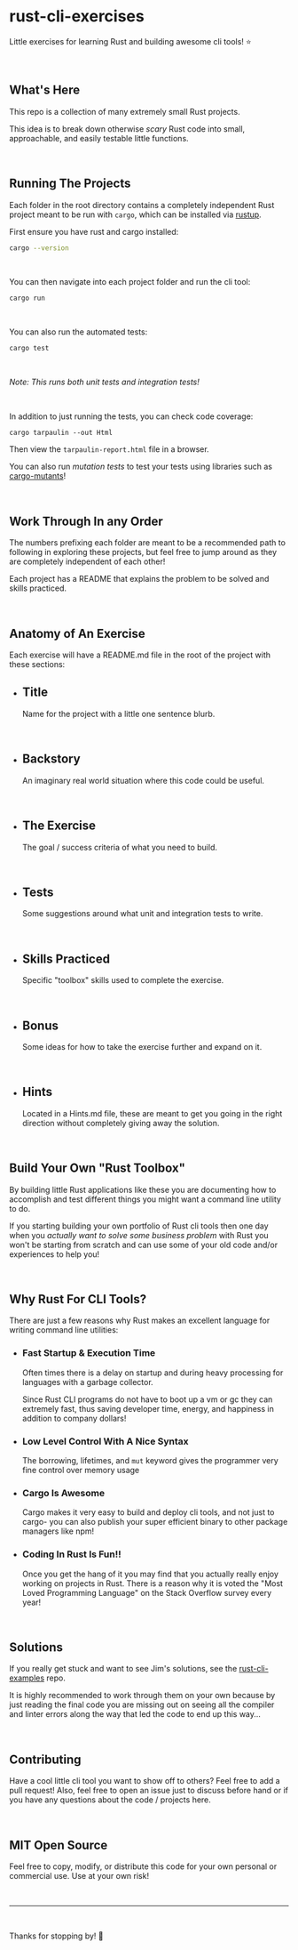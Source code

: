 # rust-cli-exercises
Little exercises for learning Rust and building awesome cli tools! ⭐️

<br/>

## What's Here
This repo is a collection of many extremely small Rust projects.

This idea is to break down otherwise _scary_ Rust code into small, approachable, and easily testable little functions.

<br/>

## Running The Projects
Each folder in the root directory contains a completely independent Rust project meant to be run with `cargo`, which can be installed via [rustup](https://rustup.rs/).

First ensure you have rust and cargo installed:
```bash
cargo --version
```

<br/>

You can then navigate into each project folder and run the cli tool:
```
cargo run
```

<br/>

You can also run the automated tests:
```
cargo test
```

<br/>

_Note: This runs both unit tests and integration tests!_

<br/>

In addition to just running the tests, you can check code coverage:
```
cargo tarpaulin --out Html
```

Then view the `tarpaulin-report.html` file in a browser.

You can also run _mutation tests_ to test your tests using libraries such as [cargo-mutants](https://crates.io/crates/cargo-mutants)!

<br/>

## Work Through In any Order
The numbers prefixing each folder are meant to be a recommended path to following in exploring these projects, but feel free to jump around as they are completely independent of each other!

Each project has a README that explains the problem to be solved and skills practiced.

<br/>

## Anatomy of An Exercise

Each exercise will have a README.md file in the root of the project with these sections:

- ## Title
     Name for the project with a little one sentence blurb.

<br/>

- ## Backstory
    An imaginary real world situation where this code could be useful.

<br/>

- ## The Exercise
    The goal / success criteria of what you need to build.

<br/>

- ## Tests
    Some suggestions around what unit and integration tests to write.

<br/>

- ## Skills Practiced
    Specific "toolbox" skills used to complete the exercise.

<br/>

- ## Bonus
    Some ideas for how to take the exercise further and expand on it.

<br/>

- ## Hints
    Located in a Hints.md file, these are meant to get you going in the right direction without completely giving away the solution.

<br/>

## Build Your Own "Rust Toolbox"
By building little Rust applications like these you are documenting how to accomplish and test different things you might want a command line utility to do.

If you starting building your own portfolio of Rust cli tools then one day when you _actually want to solve some business problem_ with Rust you won't be starting from scratch and can use some of your old code and/or experiences to help you!

<br/>

## Why Rust For CLI Tools?

There are just a few reasons why Rust makes an excellent language for writing command line utilities:

- ### Fast Startup & Execution Time
    Often times there is a delay on startup and during heavy processing for languages with a garbage collector.
    
    Since Rust CLI programs do not have to boot up a vm or gc they can extremely fast, thus saving developer time, energy, and happiness in addition to company dollars!

- ### Low Level Control With A Nice Syntax
    
    The borrowing, lifetimes, and `mut` keyword gives the programmer very fine control over memory usage  

- ### Cargo Is Awesome

    Cargo makes it very easy to build and deploy cli tools, and not just to cargo- you can also publish your super efficient binary to other package managers like npm!

- ### Coding In Rust Is Fun!!
    
    Once you get the hang of it you may find that you actually really enjoy working on projects in Rust. There is a reason why it is voted the "Most Loved Programming Language" on the Stack Overflow survey every year! 

<br/>

## Solutions
If you really get stuck and want to see Jim's solutions, see the [rust-cli-examples](https://github.com/JimLynchCodes/rust-cli-examples) repo.

It is highly recommended to work through them on your own because by just reading the final code you are missing out on seeing all the compiler and linter errors along the way that led the code to end up this way...

<br/>

## Contributing

Have a cool little cli tool you want to show off to others? Feel free to add a pull request! Also, feel free to open an issue just to discuss before hand or if you have any questions about the code / projects here. 

<br/>

## MIT Open Source

Feel free to copy, modify, or distribute this code for your own personal or commercial use. Use at your own risk!

<br/>

---

<br/>

Thanks for stopping by! 🦀
